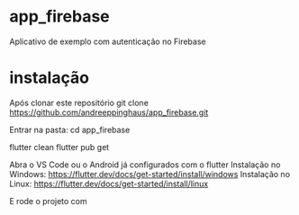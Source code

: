 # app_firebase

Aplicativo de exemplo com autenticação no Firebase

# instalação 
Após clonar este repositório git clone https://github.com/andreeppinghaus/app_firebase.git

Entrar na pasta:
cd app_firebase

flutter clean
flutter pub get

Abra o VS Code ou o Android já configurados com o flutter
Instalação no Windows: https://flutter.dev/docs/get-started/install/windows
Instalação no Linux: https://flutter.dev/docs/get-started/install/linux

E rode o projeto com <F5>
